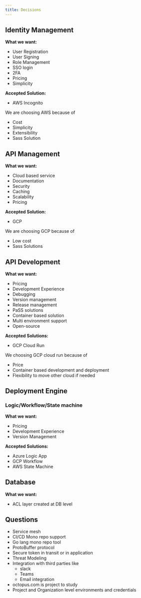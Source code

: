 ```yaml
---
title: Decisions
---
```


## Identity Management

**What we want:**

* User Registration
* User Signing
* Role Management
* SSO login
* 2FA
* Pricing
* Simplicity

**Accepted Solution:**

* AWS Incognito

We are choosing AWS because of

* Cost
* Simplicity
* Extensibility
* Sass Solution

## API Management

**What we want:**

* Cloud based service
* Documentation
* Security
* Caching
* Scalability
* Pricing

**Accepted Solution:**

* GCP

We are choosing GCP because of

* Low cost
* Sass Solutions

## API Development

**What we want:**

* Pricing
* Development Experience
* Debugging
* Version management
* Release management
* PaSS solutions
* Container based solution
* Multi environment support
* Open-source

**Accepted Solutions:**

* GCP Cloud Run

We choosing GCP cloud run because of

* Price
* Container based development and deployment
* Flexibility to move other cloud if needed

## Deployment Engine

### Logic/Workflow/State machine

**What we want:**

* Pricing
* Development Experience
* Version Management

**Accepted Solutions:**

* Azure Logic App
* GCP Workflow
* AWS State Machine

## Database

**What we want:**

* ACL layer created at DB level

## Questions

* Service mesh
* CI/CD Mono repo support
* Go lang mono repo tool
* ProtoBuffer protocol
* Secure token in transit or in application
* Threat Modeling
* Integration with third parties like
  * slack
  * Teams
  * Email integration
* octopus.com is project to study
* Project and Organization level environments and credentials
